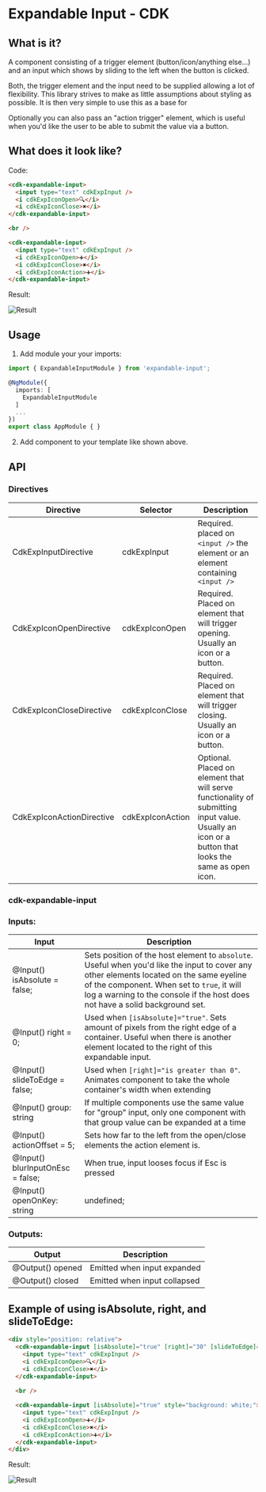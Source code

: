 # Expandable Input - CDK

## What is it?
A component consisting of a trigger element (button/icon/anything else...) and an input which shows by sliding to the left when the button is clicked.

Both, the trigger element and the input need to be supplied allowing a lot of flexibility. This library strives to make as little assumptions about styling as possible. It is then very simple to use this as a base for 

Optionally you can also pass an "action trigger" element, which is useful when you'd like the user to be able to submit the value via a button.

## What does it look like?
Code:
```html
<cdk-expandable-input>
  <input type="text" cdkExpInput />
  <i cdkExpIconOpen>🔍</i>
  <i cdkExpIconClose>✖️</i>
</cdk-expandable-input>

<br />

<cdk-expandable-input>
  <input type="text" cdkExpInput />
  <i cdkExpIconOpen>➕</i>
  <i cdkExpIconClose>✖️</i>
  <i cdkExpIconAction>➕</i>
</cdk-expandable-input>
```
Result:

![Result](https://i.imgur.com/9Giozh5.gif)

## Usage
1. Add module your your imports:
```ts
import { ExpandableInputModule } from 'expandable-input';

@NgModule({
  imports: [
    ExpandableInputModule
  ]
  ...
})
export class AppModule { }
```

2. Add component to your template like shown above.

## API

### **Directives**
Directive | Selector | Description
--- | --- | ---
CdkExpInputDirective | cdkExpInput | Required. placed on `<input />` the element or an element containing `<input />` 
CdkExpIconOpenDirective | cdkExpIconOpen | Required. Placed on element that will trigger opening. Usually an icon or a button.
CdkExpIconCloseDirective | cdkExpIconClose | Required. Placed on element that will trigger closing. Usually an icon or a button.
CdkExpIconActionDirective | cdkExpIconAction | Optional. Placed on element that will serve functionality of submitting input value. Usually an icon or a button that looks the same as open icon.

### **cdk-expandable-input**
### Inputs:
Input | Description
--- | ---
@Input() isAbsolute = false; | Sets position of the host element to `absolute`. Useful when you'd like the input to cover any other elements located on the same eyeline of the component. When set to `true`, it will log a warning to the console if the host does not have a solid background set.
@Input() right = 0; | Used when `[isAbsolute]="true"`. Sets amount of pixels from the right edge of a container. Useful when there is another element located to the right of this expandable input.
@Input() slideToEdge = false; | Used when `[right]="is greater than 0"`. Animates component to take the whole container's width when extending
@Input() group: string | If multiple components use the same value for "group" input, only one component with that group value can be expanded at a time
@Input() actionOffset = 5; | Sets how far to the left from the open/close elements the action element is.
@Input() blurInputOnEsc = false; | When true, input looses focus if Esc is pressed
@Input() openOnKey: string | undefined; | When set to KeyboardEvent.key, input will expand when that key is pressed

### Outputs:
Output | Description
--- | ---
@Output() opened | Emitted when input expanded
@Output() closed | Emitted when input collapsed

## Example of using isAbsolute, right, and slideToEdge:
```html
<div style="position: relative">
  <cdk-expandable-input [isAbsolute]="true" [right]="30" [slideToEdge]="true" style="background: white;">
    <input type="text" cdkExpInput />
    <i cdkExpIconOpen>🔍</i>
    <i cdkExpIconClose>✖️</i>
  </cdk-expandable-input>
  
  <br />

  <cdk-expandable-input [isAbsolute]="true" style="background: white;">
    <input type="text" cdkExpInput />
    <i cdkExpIconOpen>➕</i>
    <i cdkExpIconClose>✖️</i>
    <i cdkExpIconAction>➕</i>
  </cdk-expandable-input>
</div>
```
Result:

![Result](https://i.imgur.com/tEB6YVk.gif)
